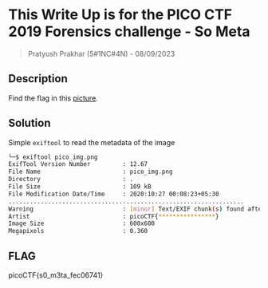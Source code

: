 # This Write Up is for the PICO CTF 2019 Forensics challenge - So Meta

> Pratyush Prakhar (5#1NC#4N) - 08/09/2023

## Description

Find the flag in this [picture](https://github.com/pratty010/CTF/blob/master/PICO%20CTF/2K19/Forensics/So%20Meta/pico_img.png).

## Solution

Simple `exiftool` to read the metadata of the image


```bash
└─$ exiftool pico_img.png               
ExifTool Version Number         : 12.67
File Name                       : pico_img.png
Directory                       : .
File Size                       : 109 kB
File Modification Date/Time     : 2020:10:27 00:08:23+05:30
..................................................................
Warning                         : [minor] Text/EXIF chunk(s) found after PNG IDAT (may be ignored by some readers)
Artist                          : picoCTF{****************}
Image Size                      : 600x600
Megapixels                      : 0.360
```

## FLAG

picoCTF{s0_m3ta_fec06741}
